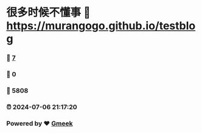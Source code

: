 # 很多时候不懂事 :link: https://murangogo.github.io/testblog 
### :page_facing_up: [7](https://murangogo.github.io/testblog/tag.html) 
### :speech_balloon: 0 
### :hibiscus: 5808 
### :alarm_clock: 2024-07-06 21:17:20 
### Powered by :heart: [Gmeek](https://github.com/Meekdai/Gmeek)
